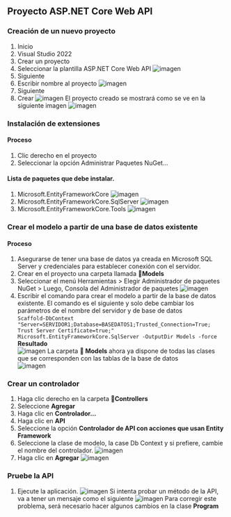 ## Proyecto ASP.NET Core Web API 
### Creación de un nuevo proyecto
1. Inicio
2. Visual Studio 2022
3. Crear un proyecto
4. Seleccionar la plantilla ASP.NET Core Web API ![imagen](https://github.com/user-attachments/assets/55518d04-be1d-4077-9b43-c325c38ca8d0)
5. Siguiente
6. Escribir nombre al proyecto
![imagen](https://github.com/user-attachments/assets/5efdf517-2e87-4917-921d-cc843ad1ff3d)
10. Siguiente
11. Crear
![imagen](https://github.com/user-attachments/assets/719e5474-c6ff-4015-a8a5-c297cdc7b086)
El proyecto creado se mostrará como se ve en la siguiente imagen
![imagen](https://github.com/user-attachments/assets/e99b1252-9d5c-41d7-9317-55bb9543d935)

### Instalación de extensiones
#### Proceso
1. Clic derecho en el proyecto
2. Seleccionar la opción Administrar Paquetes NuGet...
#### Lista de paquetes que debe instalar.
1. Microsoft.EntityFrameworkCore
![imagen](https://github.com/user-attachments/assets/06dea038-50c2-40af-8bf2-d425e9ddc5a5)
3. Microsoft.EntityFrameworkCore.SqlServer
![imagen](https://github.com/user-attachments/assets/66ef0bd9-a130-4018-90da-87dbe7153ceb)
4. Microsoft.EntityFrameworkCore.Tools
![imagen](https://github.com/user-attachments/assets/af0228c4-f503-4932-adf1-45bfab985e8a)
### Crear el modelo a partir de una base de datos existente
#### Proceso
1. Asegurarse de tener una base de datos ya creada en Microsoft SQL Server y credenciales para establecer conexión con el servidor.
2. Crear en el proyecto una carpeta llamada **:file_folder:Models**
3. Seleccionar el menú Herramientas > Elegir Administrador de paquetes NuGet > Luego, Consola del Administrador de paquetes
![imagen](https://github.com/user-attachments/assets/e7138d21-1e66-4de8-8065-a052e5ed8b92)
5. Escribir el comando para crear el modelo a partir de la base de datos existente. El comando es el siguiente y solo debe cambiar los parámetros de el nombre del servidor y de base de datos  
`Scaffold-DbContext "Server=SERVIDOR1;Database=BASEDATOS1;Trusted_Connection=True; Trust Server Certificate=true;" Microsoft.EntityFrameworkCore.SqlServer -OutputDir Models -force`  
**Resultado**  
![imagen](https://github.com/user-attachments/assets/4b4770f9-ce76-415f-81dd-58c0359cfe79)
La carpeta **📁 Models** ahora ya dispone de todas las clases que se corresponden con las tablas de la base de datos  
![imagen](https://github.com/user-attachments/assets/1bb6ae44-3147-40a7-9952-43ff4293d033)
### Crear un controlador
1. Haga clic derecho en la carpeta **📁Controllers**
2. Seleccione **Agregar**
3. Haga clic en **Controlador...**
4. Haga clic en **API**
5. Seleccione la opción **Controlador de API con acciones que usan Entity Framework**
6. Seleccione la clase de modelo, la case Db Context y si prefiere, cambie el nombre del controlador.
![imagen](https://github.com/user-attachments/assets/73d59158-87d8-473b-9b87-398ddc605deb)
7. Haga clic en **Agregar**
![imagen](https://github.com/user-attachments/assets/ab78caea-1580-4313-9f80-c7a3b2d09450)
### Pruebe la API
1. Ejecute la aplicación.
![imagen](https://github.com/user-attachments/assets/9bbab468-50cf-4cef-92d2-c9b5fc35b56e)
Si intenta probar un método de la API, va a tener un mensaje como el siguiente
![imagen](https://github.com/user-attachments/assets/5d158fb7-445b-41b3-b95f-227d0d2c28d7)
Para corregir este problema, será necesario hacer algunos cambios en la clase **Program**
